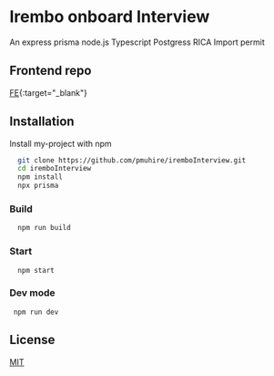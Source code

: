 
# Irembo onboard Interview
An express prisma node.js Typescript Postgress RICA Import permit

## Frontend repo
[FE](https://github.com/pmuhire/irembo.git){:target="_blank"}
## Installation

Install my-project with npm

```bash
  git clone https://github.com/pmuhire/iremboInterview.git
  cd iremboInterview
  npm install
  npx prisma 
```
### Build
```bash
  npm run build
```
### Start
```
  npm start
```
### Dev mode
 ```
  npm run dev 
  ```
     
## License

[MIT](https://choosealicense.com/licenses/mit/)

